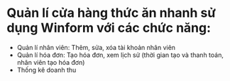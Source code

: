 # Quản lí cửa hàng thức ăn nhanh sử dụng Winform với các chức năng:
- Quản lí nhân viên: Thêm, sửa, xóa tài khoản nhân viên
- Quản lí hóa đơn: Tạo hóa đơn, xem lịch sử (thời gian tạo và thanh toán, nhân viên tạo hóa đơn)
- Thống kê doanh thu
